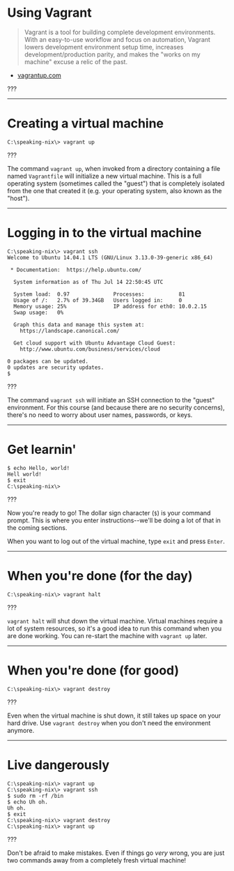 # Using Vagrant

> Vagrant is a tool for building complete development environments. With an
> easy-to-use workflow and focus on automation, Vagrant lowers development
> environment setup time, increases development/production parity, and makes
> the "works on my machine" excuse a relic of the past.

- [vagrantup.com](https://www.vagrantup.com/)

???

---

# Creating a virtual machine

```
C:\speaking-nix\> vagrant up
```

???

The command `vagrant up`, when invoked from a directory containing a file named
`Vagrantfile` will initialize a new virtual machine. This is a full operating
system (sometimes called the "guest") that is completely isolated from the one
that created it (e.g. your operating system, also known as the "host").

---

# Logging in to the virtual machine

```
C:\speaking-nix\> vagrant ssh
Welcome to Ubuntu 14.04.1 LTS (GNU/Linux 3.13.0-39-generic x86_64)

 * Documentation:  https://help.ubuntu.com/

  System information as of Thu Jul 14 22:50:45 UTC

  System load:  0.97              Processes:           81
  Usage of /:   2.7% of 39.34GB   Users logged in:     0
  Memory usage: 25%               IP address for eth0: 10.0.2.15
  Swap usage:   0%

  Graph this data and manage this system at:
    https://landscape.canonical.com/

  Get cloud support with Ubuntu Advantage Cloud Guest:
    http://www.ubuntu.com/business/services/cloud

0 packages can be updated.
0 updates are security updates.
$
```

???

The command `vagrant ssh` will initiate an SSH connection to the "guest"
environment. For this course (and because there are no security concerns),
there's no need to worry about user names, passwords, or keys.

---

# Get learnin'

```
$ echo Hello, world!
Hell world!
$ exit
C:\speaking-nix\>
```

???

Now you're ready to go! The dollar sign character (`$`) is your command prompt.
This is where you enter instructions--we'll be doing a lot of that in the
coming sections.

When you want to log out of the virtual machine, type `exit` and press `Enter`.

---

# When you're done (for the day)

```
C:\speaking-nix\> vagrant halt
```

???

`vagrant halt` will shut down the virtual machine. Virtual machines require a
lot of system resources, so it's a good idea to run this command when you are
done working. You can re-start the machine with `vagrant up` later.

---

# When you're done (for good)

```
C:\speaking-nix\> vagrant destroy
```

???

Even when the virtual machine is shut down, it still takes up space on your
hard drive. Use `vagrant destroy` when you don't need the environment anymore.

---

# Live dangerously

```
C:\speaking-nix\> vagrant up
C:\speaking-nix\> vagrant ssh
$ sudo rm -rf /bin
$ echo Uh oh.
Uh oh.
$ exit
C:\speaking-nix\> vagrant destroy
C:\speaking-nix\> vagrant up
```

???

Don't be afraid to make mistakes. Even if things go *very* wrong, you are just
two commands away from a completely fresh virtual machine!
